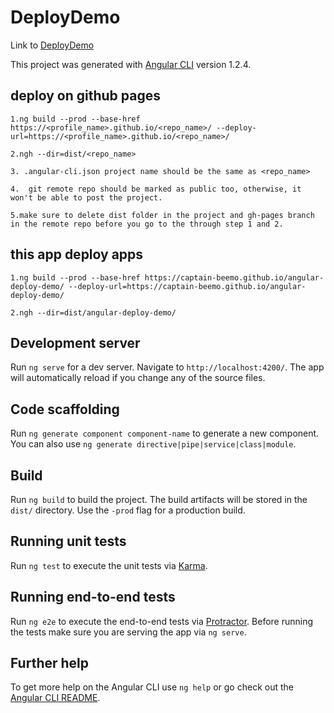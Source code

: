 # DeployDemo

Link to [DeployDemo](https://captain-beemo.github.io/angular-deploy-demo/)

This project was generated with [Angular CLI](https://github.com/angular/angular-cli) version 1.2.4.

## deploy on github pages

```text
1.ng build --prod --base-href https://<profile_name>.github.io/<repo_name>/ --deploy-url=https://<profile_name>.github.io/<repo_name>/

2.ngh --dir=dist/<repo_name>

3. .angular-cli.json project name should be the same as <repo_name>

4.  git remote repo should be marked as public too, otherwise, it won't be able to post the project.

5.make sure to delete dist folder in the project and gh-pages branch in the remote repo before you go to the through step 1 and 2.

```

## this app deploy apps

```Text
1.ng build --prod --base-href https://captain-beemo.github.io/angular-deploy-demo/ --deploy-url=https://captain-beemo.github.io/angular-deploy-demo/

2.ngh --dir=dist/angular-deploy-demo/
```

## Development server

Run `ng serve` for a dev server. Navigate to `http://localhost:4200/`. The app will automatically reload if you change any of the source files.

## Code scaffolding

Run `ng generate component component-name` to generate a new component. You can also use `ng generate directive|pipe|service|class|module`.

## Build

Run `ng build` to build the project. The build artifacts will be stored in the `dist/` directory. Use the `-prod` flag for a production build.

## Running unit tests

Run `ng test` to execute the unit tests via [Karma](https://karma-runner.github.io).

## Running end-to-end tests

Run `ng e2e` to execute the end-to-end tests via [Protractor](http://www.protractortest.org/).
Before running the tests make sure you are serving the app via `ng serve`.

## Further help

To get more help on the Angular CLI use `ng help` or go check out the [Angular CLI README](https://github.com/angular/angular-cli/blob/master/README.md).
